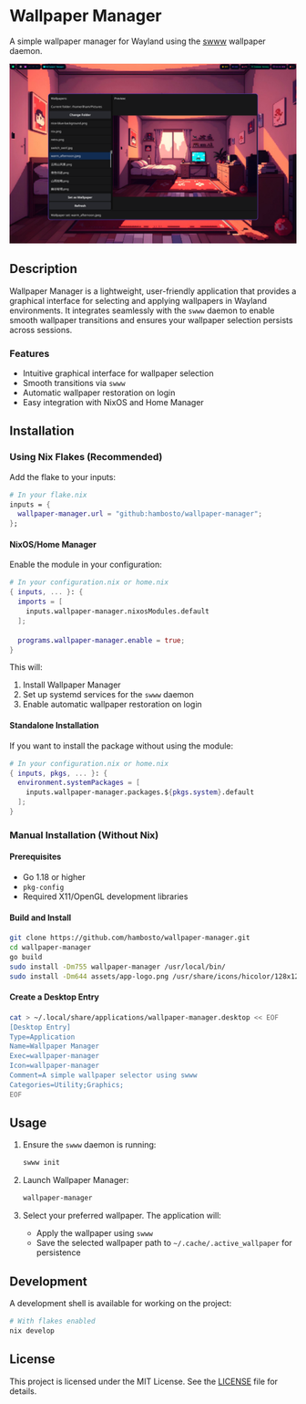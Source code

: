 # Wallpaper Manager

A simple wallpaper manager for Wayland using the [swww](https://github.com/LGFae/swww) wallpaper daemon.

![SWWW Selector](assets/full_2025-03-12_14-41-38.png)

## Description

Wallpaper Manager is a lightweight, user-friendly application that provides a graphical interface for selecting and applying wallpapers in Wayland environments. It integrates seamlessly with the `swww` daemon to enable smooth wallpaper transitions and ensures your wallpaper selection persists across sessions.

### Features
- Intuitive graphical interface for wallpaper selection
- Smooth transitions via `swww`
- Automatic wallpaper restoration on login
- Easy integration with NixOS and Home Manager

## Installation

### Using Nix Flakes (Recommended)

Add the flake to your inputs:

```nix
# In your flake.nix
inputs = {
  wallpaper-manager.url = "github:hambosto/wallpaper-manager";
};
```

#### NixOS/Home Manager

Enable the module in your configuration:

```nix
# In your configuration.nix or home.nix
{ inputs, ... }: {
  imports = [
    inputs.wallpaper-manager.nixosModules.default
  ];

  programs.wallpaper-manager.enable = true;
}
```

This will:
1. Install Wallpaper Manager
2. Set up systemd services for the `swww` daemon
3. Enable automatic wallpaper restoration on login

#### Standalone Installation

If you want to install the package without using the module:

```nix
# In your configuration.nix or home.nix
{ inputs, pkgs, ... }: {
  environment.systemPackages = [
    inputs.wallpaper-manager.packages.${pkgs.system}.default
  ];
}
```

### Manual Installation (Without Nix)

#### Prerequisites
- Go 1.18 or higher
- `pkg-config`
- Required X11/OpenGL development libraries

#### Build and Install

```bash
git clone https://github.com/hambosto/wallpaper-manager.git
cd wallpaper-manager
go build
sudo install -Dm755 wallpaper-manager /usr/local/bin/
sudo install -Dm644 assets/app-logo.png /usr/share/icons/hicolor/128x128/apps/wallpaper-manager.png
```

#### Create a Desktop Entry

```bash
cat > ~/.local/share/applications/wallpaper-manager.desktop << EOF
[Desktop Entry]
Type=Application
Name=Wallpaper Manager
Exec=wallpaper-manager
Icon=wallpaper-manager
Comment=A simple wallpaper selector using swww
Categories=Utility;Graphics;
EOF
```

## Usage

1. Ensure the `swww` daemon is running:
   ```bash
   swww init
   ```

2. Launch Wallpaper Manager:
   ```bash
   wallpaper-manager
   ```

3. Select your preferred wallpaper. The application will:
   - Apply the wallpaper using `swww`
   - Save the selected wallpaper path to `~/.cache/.active_wallpaper` for persistence

## Development

A development shell is available for working on the project:

```bash
# With flakes enabled
nix develop
```

## License

This project is licensed under the MIT License. See the [LICENSE](LICENSE) file for details.

